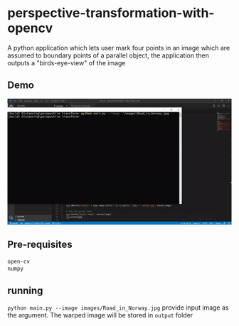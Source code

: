 # perspective-transformation-with-opencv
A python application which lets user mark four points in an image which are assumed to boundary points of a parallel object, the application then outputs a "birds-eye-view" of the image
## Demo
![](https://github.com/wingedrasengan927/perspective-transformation-with-opencv/blob/master/images/demo.gif)
## Pre-requisites
```
open-cv
numpy
```
## running
```python main.py --image images/Road_in_Norway.jpg```
provide input image as the argument. The warped image will be stored in `output` folder 

